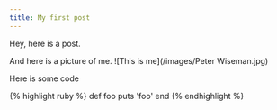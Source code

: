 ```yaml
---
title: My first post
---
```

Hey, here is a post.

And here is a picture of me.
![This is me](/images/Peter Wiseman.jpg)

Here is some code

{% highlight ruby %}
def foo
  puts 'foo'
end
{% endhighlight %}
